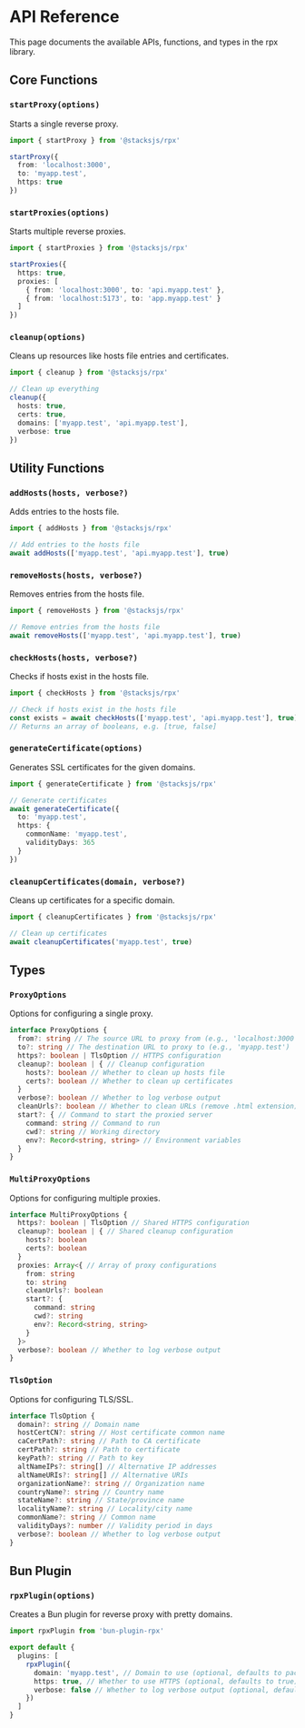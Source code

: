 # API Reference

This page documents the available APIs, functions, and types in the rpx library.

## Core Functions

### `startProxy(options)`

Starts a single reverse proxy.

```ts
import { startProxy } from '@stacksjs/rpx'

startProxy({
  from: 'localhost:3000',
  to: 'myapp.test',
  https: true
})
```

### `startProxies(options)`

Starts multiple reverse proxies.

```ts
import { startProxies } from '@stacksjs/rpx'

startProxies({
  https: true,
  proxies: [
    { from: 'localhost:3000', to: 'api.myapp.test' },
    { from: 'localhost:5173', to: 'app.myapp.test' }
  ]
})
```

### `cleanup(options)`

Cleans up resources like hosts file entries and certificates.

```ts
import { cleanup } from '@stacksjs/rpx'

// Clean up everything
cleanup({
  hosts: true,
  certs: true,
  domains: ['myapp.test', 'api.myapp.test'],
  verbose: true
})
```

## Utility Functions

### `addHosts(hosts, verbose?)`

Adds entries to the hosts file.

```ts
import { addHosts } from '@stacksjs/rpx'

// Add entries to the hosts file
await addHosts(['myapp.test', 'api.myapp.test'], true)
```

### `removeHosts(hosts, verbose?)`

Removes entries from the hosts file.

```ts
import { removeHosts } from '@stacksjs/rpx'

// Remove entries from the hosts file
await removeHosts(['myapp.test', 'api.myapp.test'], true)
```

### `checkHosts(hosts, verbose?)`

Checks if hosts exist in the hosts file.

```ts
import { checkHosts } from '@stacksjs/rpx'

// Check if hosts exist in the hosts file
const exists = await checkHosts(['myapp.test', 'api.myapp.test'], true)
// Returns an array of booleans, e.g. [true, false]
```

### `generateCertificate(options)`

Generates SSL certificates for the given domains.

```ts
import { generateCertificate } from '@stacksjs/rpx'

// Generate certificates
await generateCertificate({
  to: 'myapp.test',
  https: {
    commonName: 'myapp.test',
    validityDays: 365
  }
})
```

### `cleanupCertificates(domain, verbose?)`

Cleans up certificates for a specific domain.

```ts
import { cleanupCertificates } from '@stacksjs/rpx'

// Clean up certificates
await cleanupCertificates('myapp.test', true)
```

## Types

### `ProxyOptions`

Options for configuring a single proxy.

```ts
interface ProxyOptions {
  from?: string // The source URL to proxy from (e.g., 'localhost:3000')
  to?: string // The destination URL to proxy to (e.g., 'myapp.test')
  https?: boolean | TlsOption // HTTPS configuration
  cleanup?: boolean | { // Cleanup configuration
    hosts?: boolean // Whether to clean up hosts file
    certs?: boolean // Whether to clean up certificates
  }
  verbose?: boolean // Whether to log verbose output
  cleanUrls?: boolean // Whether to clean URLs (remove .html extension)
  start?: { // Command to start the proxied server
    command: string // Command to run
    cwd?: string // Working directory
    env?: Record<string, string> // Environment variables
  }
}
```

### `MultiProxyOptions`

Options for configuring multiple proxies.

```ts
interface MultiProxyOptions {
  https?: boolean | TlsOption // Shared HTTPS configuration
  cleanup?: boolean | { // Shared cleanup configuration
    hosts?: boolean
    certs?: boolean
  }
  proxies: Array<{ // Array of proxy configurations
    from: string
    to: string
    cleanUrls?: boolean
    start?: {
      command: string
      cwd?: string
      env?: Record<string, string>
    }
  }>
  verbose?: boolean // Whether to log verbose output
}
```

### `TlsOption`

Options for configuring TLS/SSL.

```ts
interface TlsOption {
  domain?: string // Domain name
  hostCertCN?: string // Host certificate common name
  caCertPath?: string // Path to CA certificate
  certPath?: string // Path to certificate
  keyPath?: string // Path to key
  altNameIPs?: string[] // Alternative IP addresses
  altNameURIs?: string[] // Alternative URIs
  organizationName?: string // Organization name
  countryName?: string // Country name
  stateName?: string // State/province name
  localityName?: string // Locality/city name
  commonName?: string // Common name
  validityDays?: number // Validity period in days
  verbose?: boolean // Whether to log verbose output
}
```

## Bun Plugin

### `rpxPlugin(options)`

Creates a Bun plugin for reverse proxy with pretty domains.

```ts
import rpxPlugin from 'bun-plugin-rpx'

export default {
  plugins: [
    rpxPlugin({
      domain: 'myapp.test', // Domain to use (optional, defaults to package.json name)
      https: true, // Whether to use HTTPS (optional, defaults to true)
      verbose: false // Whether to log verbose output (optional, defaults to false)
    })
  ]
}
```

